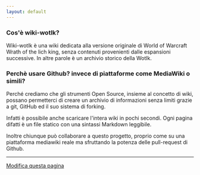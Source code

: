 ```yaml
---
layout: default
---
```


### Cos'è wiki-wotlk?

Wiki-wotlk è una wiki dedicata alla versione originale di World of Warcraft Wrath of the lich king, senza contenuti provenienti dalle espansioni successive. In altre parole è un archivio storico della Wotlk.


### Perchè usare Github? invece di piattaforme come MediaWiki o simili?

Perché crediamo che gli strumenti Open Source, insieme al concetto di wiki, possano permetterci di creare un archivio di informazioni senza limiti grazie a git, GitHub ed il suo sistema di forking.

Infatti è possibile anche scaricare l'intera wiki in pochi secondi. Ogni pagina difatti è un file statico con una sintassi Markdown leggibile.

Inoltre chiunque può collaborare a questo progetto, proprio come su una piattaforma mediawiki reale ma sfruttando la potenza delle pull-request di Github.



-----

[Modifica questa pagina](https://github.com/wowgame/wiki-wotlk-it/edit/master/README.md)
